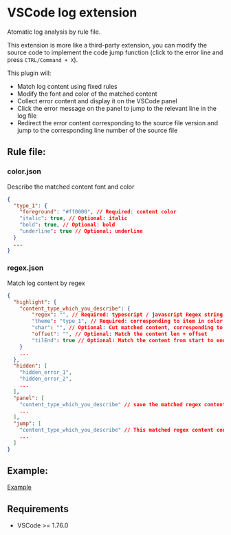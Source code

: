 # VSCode log extension

Atomatic log analysis by rule file.

This extension is more like a third-party extension, you can modify the source code to implement the code jump function (click to the error line and press `CTRL/Command + X`).

This plugin will:

- Match log content using fixed rules
- Modify the font and color of the matched content
- Collect error content and display it on the VSCode panel
- Click the error message on the panel to jump to the relevant line in the log file
- Redirect the error content corresponding to the source file version and jump to the corresponding line number of the source file

## Rule file:

### color.json

Describe the matched content font and color

```json
{
  "type_1": {
    "foreground": "#ff0000", // Required: content color
    "italic": true, // Optional: italic
    "bold": true, // Optional: bold
    "underline": true // Optional: underline
  }
  ...
}
```

### regex.json

Match log content by regex

```json
{
  "highlight": {
    "content_type_which_you_describe": {
        "regex": "", // Required: typescript / javascript Regex string
        "theme": "type_1", // Required: corresponding to item in color.json
        "char": "", // Optional: Cut matched content, corresponding to regex
        "offset": "", // Optional: Match the content len + offset
        "tilEnd": true // Optional: Match the content from start to end in this line
    }
    ...
  },
  "hidden": [
    "hidden_error_1",
    "hidden_error_2",
    ...
  ],
  "panel": [
    "content_type_which_you_describe" // save the matched regex content to VSCode panel
    ...
  ],
  "jump": [
    "content_type_which_you_describe" // This matched regex content contains related source file and line number, will automatic jump to source file
    ...
  ]
}
```

## Example:

 [Example](./examples)

## Requirements

- VSCode >= 1.76.0
